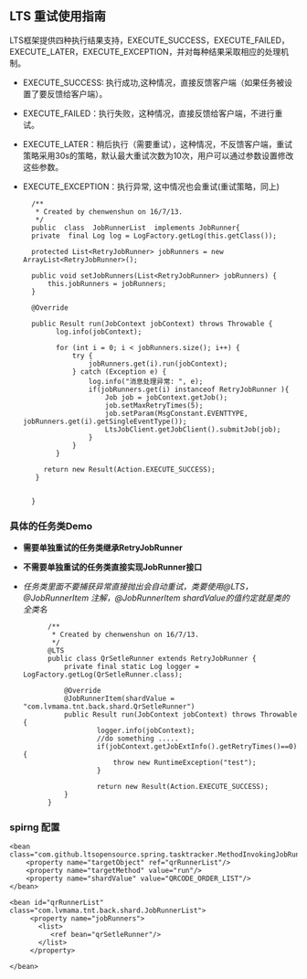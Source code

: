 ## LTS 重试使用指南

LTS框架提供四种执行结果支持，EXECUTE_SUCCESS，EXECUTE_FAILED，EXECUTE_LATER，EXECUTE_EXCEPTION，并对每种结果采取相应的处理机制。
* EXECUTE_SUCCESS: 执行成功,这种情况，直接反馈客户端（如果任务被设置了要反馈给客户端）。
* EXECUTE_FAILED：执行失败，这种情况，直接反馈给客户端，不进行重试。
* EXECUTE_LATER：稍后执行（需要重试），这种情况，不反馈客户端，重试策略采用30s的策略，默认最大重试次数为10次，用户可以通过参数设置修改这些参数。
* EXECUTE_EXCEPTION：执行异常, 这中情况也会重试(重试策略，同上)








        /**
         * Created by chenwenshun on 16/7/13.
         */
        public  class  JobRunnerList  implements JobRunner{
        private  final Log log = LogFactory.getLog(this.getClass());
    	
        protected List<RetryJobRunner> jobRunners = new ArrayList<RetryJobRunner>();
    
        public void setJobRunners(List<RetryJobRunner> jobRunners) {
            this.jobRunners = jobRunners;
        }
        
        @Override
    
        public Result run(JobContext jobContext) throws Throwable {
              log.info(jobContext);
    
              for (int i = 0; i < jobRunners.size(); i++) {
                  try {
                      jobRunners.get(i).run(jobContext);
                  } catch (Exception e) {
                      log.info("消息处理异常: ", e);
                      if(jobRunners.get(i) instanceof RetryJobRunner ){
                    	  Job job = jobContext.getJob();
                          job.setMaxRetryTimes(5);
                          job.setParam(MsgConstant.EVENTTYPE, jobRunners.get(i).getSingleEventType());
                          LtsJobClient.getJobClient().submitJob(job);
                      }
                  }
              }
              
           return new Result(Action.EXECUTE_SUCCESS);
         }
         
        
        }
    
    
### 具体的任务类Demo

* __需要单独重试的任务类继承RetryJobRunner__
* __不需要单独重试的任务类直接实现JobRunner接口__
* _任务类里面不要捕获异常直接抛出会自动重试，类要使用@LTS，@JobRunnerItem 注解，@JobRunnerItem shardValue的值约定就是类的全类名_



            /**
             * Created by chenwenshun on 16/7/13.
             */
            @LTS
            public class QrSetleRunner extends RetryJobRunner {
                private final static Log logger = LogFactory.getLog(QrSetleRunner.class);
                
                @Override
                @JobRunnerItem(shardValue = "com.lvmama.tnt.back.shard.QrSetleRunner")
                public Result run(JobContext jobContext) throws Throwable {
                        logger.info(jobContext);
                        //do something .....
                        if(jobContext.getJobExtInfo().getRetryTimes()==0){
                            throw new RuntimeException("test");
                        }
            
                        return new Result(Action.EXECUTE_SUCCESS);
                }
            }


### spirng 配置
    <bean class="com.github.ltsopensource.spring.tasktracker.MethodInvokingJobRunner">
        <property name="targetObject" ref="qrRunnerList"/>
        <property name="targetMethod" value="run"/>
        <property name="shardValue" value="QRCODE_ORDER_LIST"/>
    </bean>
    
    <bean id="qrRunnerList" class="com.lvmama.tnt.back.shard.JobRunnerList">
         <property name="jobRunners">
           <list>
              <ref bean="qrSetleRunner"/>
           </list>
         </property>
    
    </bean>
    
